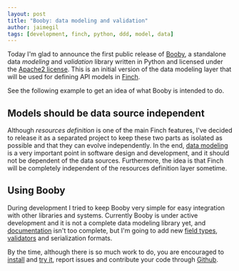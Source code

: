 ```yaml
---
layout: post
title: "Booby: data modeling and validation"
author: jaimegil
tags: [development, finch, python, ddd, model, data]
---
```


Today I'm glad to announce the first public release of [Booby][booby_02], a standalone data *modeling* and *validation* library written in Python and licensed under the [Apache2 license][apache2]. This is an initial version of the data modeling layer that will be used for defining API models in [Finch][finch].

See the following example to get an idea of what Booby is intended to do.

<script src="https://gist.github.com/4449143.js">
</script>

## Models should be data source independent

Although *resources definition* is one of the main Finch features, I've decided to release it as a separated project to keep these two parts as isolated as possible and that they can evolve independently. In the end, [data modeling][data_modeling] is a very important point in software design and development, and it should not be dependent of the data sources. Furthermore, the idea is that Finch will be completely independent of the resources definition layer sometime.

## Using Booby

During development I tried to keep Booby very simple for easy integration with other libraries and systems. Currently Booby is under active development and it is not a complete data modeling library yet, and [documentation][docs] isn't too complete, but I'm going to add new [field types][fields], [validators][validators] and serialization formats.

By the time, although there is so much work to do, you are encouraged to [install][install] and [try it][docs], report issues and contribute your code through [Github][github_repo].

[booby_02]: http://pypi.python.org/pypi/booby/0.2
[apache2]: http://www.apache.org/licenses/LICENSE-2.0.html
[finch]: http://jaimegildesagredo.github.com/2012/12/26/a-python-restful-api-consumer.html
[data_modeling]: http://en.wikipedia.org/wiki/Data_modeling
[docs]: https://booby.readthedocs.org
[fields]: https://booby.readthedocs.org/en/latest/fields.html
[validators]: https://booby.readthedocs.org/en/latest/validators.html
[install]: https://booby.readthedocs.org/en/latest/install.html
[github_repo]: https://github.com/jaimegildesagredo/booby
